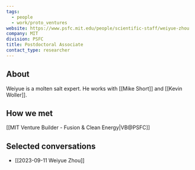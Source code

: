 ```yaml
---
tags:
  - people
  - work/proto_ventures
website: https://www.psfc.mit.edu/people/scientific-staff/weiyue-zhou
company: MIT
division: PSFC
title: Postdoctoral Associate
contact_type: researcher
---
```

## About
Weiyue is a molten salt expert. He works with [[Mike Short]] and [[Kevin Woller]].

## How we met
[[MIT Venture Builder - Fusion & Clean Energy|VB@PSFC]]

## Selected conversations
- [[2023-09-11 Weiyue Zhou]]